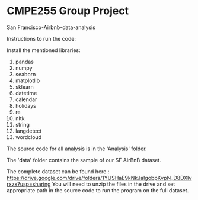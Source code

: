 # CMPE255 Group Project
San Francisco-Airbnb-data-analysis

Instructions to run the code:

Install the mentioned libraries:
1) pandas
2) numpy
3) seaborn
4) matplotlib
5) sklearn
6) datetime
7) calendar
8) holidays
9) re
10) nltk
11) string
12) langdetect
13) wordcloud

The source code for all analysis is in the 'Analysis' folder.

The 'data' folder contains the sample of our SF AirBnB dataset.

The complete dataset can be found here : https://drive.google.com/drive/folders/1YUSHaE9kNkJaIgobpKvpN_D8DXIvrxzx?usp=sharing
You will need to unzip the files in the drive and set appropriate path in the source code to run the program on the full dataset.
